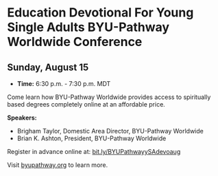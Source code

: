 # Education Devotional For Young Single Adults BYU-Pathway Worldwide Conference

## Sunday, August 15

- **Time:** 6:30 p.m. - 7:30 p.m. MDT

Come learn how BYU-Pathway Worldwide provides access to spiritually based degrees completely online at an affordable price.

**Speakers:**
- Brigham Taylor, Domestic Area Director, BYU-Pathway Worldwide
- Brian K. Ashton, President, BYU-Pathway Worldwide

Register in advance online at: [bit.ly/BYUPathwayySAdevoaug](bit.ly/BYUPathwayySAdevoaug)

Visit [byupathway.org](byupathway.org) to learn more.

